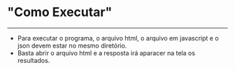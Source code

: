 # "Como Executar"

---

* Para executar o programa, o arquivo html, o arquivo em javascript e o json devem estar no mesmo diretório.
* Basta abrir o arquivo html e a resposta irá aparacer na tela os resultados.
